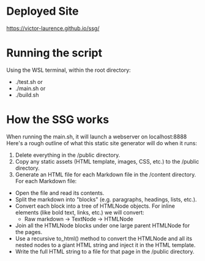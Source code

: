 # Deployed Site
https://victor-laurence.github.io/ssg/

# Running the script
Using the WSL terminal, within the root directory:
* ./test.sh
or
* ./main.sh
or
* ./build.sh

# How the SSG works
When running the main.sh, it will launch a webserver on localhost:8888
Here's a rough outline of what this static site generator will do when it runs:

1. Delete everything in the /public directory.
2. Copy any static assets (HTML template, images, CSS, etc.) to the /public directory.
3. Generate an HTML file for each Markdown file in the /content directory. For each Markdown file:
 * Open the file and read its contents.
 * Split the markdown into "blocks" (e.g. paragraphs, headings, lists, etc.).
 * Convert each block into a tree of HTMLNode objects. For inline elements (like bold text, links, etc.) we will convert:
   - Raw markdown -> TextNode -> HTMLNode
 * Join all the HTMLNode blocks under one large parent HTMLNode for the pages.
 * Use a recursive to_html() method to convert the HTMLNode and all its nested nodes to a giant HTML string and inject it in the HTML template.
 * Write the full HTML string to a file for that page in the /public directory.